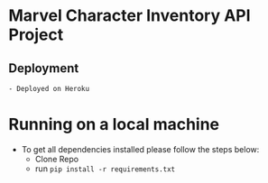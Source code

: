 # Marvel Character Inventory API Project

## Deployment
    - Deployed on Heroku


# Running on a local machine
 - To get all dependencies installed please follow the steps below:
    - Clone Repo
    - run `pip install -r requirements.txt`